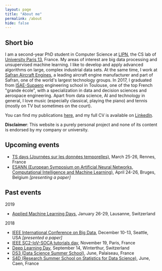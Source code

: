 ```yaml
---
layout: page
title: "About me"
permalink: /about
hide: false
---
```



## Short bio

I am a second-year PhD student in Computer Science at [LIPN](http://lipn.univ-paris13.fr), the CS lab of [University Paris 13](https://www.univ-paris13.fr/), France. My areas of interest are big data processing and unsupervised machine learning. I like to develop and apply advanced algorithms on large, complex industrial data sets. At the same time, I work at [Safran Aircraft Engines](https://www.safran-aircraft-engines.com/), a leading aircraft engine manufacturer and part of Safran, one of the world's largest technology groups.
In 2017, I graduated from [ISAE-Supaero](https://www.isae-supaero.fr/) engineering school in Toulouse, one of the top French "grande école", with a specialization in data and decision sciences and aerospace engineering.
Apart from data science, AI and technology in general, I love music (especially classical, playing the piano) and tennis (mostly on TV but sometimes on the court).

You can find my publications [here](publications), and my full CV is available on [LinkedIn](https://www.linkedin.com/in/florent-forest).

**Disclaimer**: This website is a purely personal project and none of its content is endorsed by my company or university.

## Upcoming events

* [TS days (Journées sur les données temporelles)](https://project.inria.fr/tsdays/), March 25-26, Rennes, France
* [ESANN (European Symposium on Artificial Neural Networks, Computational Intelligence and Machine Learning)](https://www.elen.ucl.ac.be/esann/), April 24-26, Bruges, Belgium *[presenting a paper]*

## Past events

2019

* [Applied Machine Learning Days](https://www.appliedmldays.org/), January 26-29, Lausanne, Switzerland

2018

* [IEEE International Conference on Big Data](https://cci.drexel.edu/bigdata/bigdata2018/index.html), December 10-13, Seattle, USA *[presented a paper]*
* [IEEE SC2-IoV-SOCA tutorials day](https://lipn.univ-paris13.fr/~cerin/sc2iovsoca2018.html), November 19, Paris, France
* [Deep Learning Day](https://tensorchiefs.github.io/dlday2018/), September 14, Winterthur, Switzerland
* [DS3 (Data Science Summer School)](http://www.ds3-datascience-polytechnique.fr/), June, Palaiseau, France
* [S4D (Research Summer School on Statistics for Data Science)](https://s4d.sciencesconf.org/), June, Caen, France
